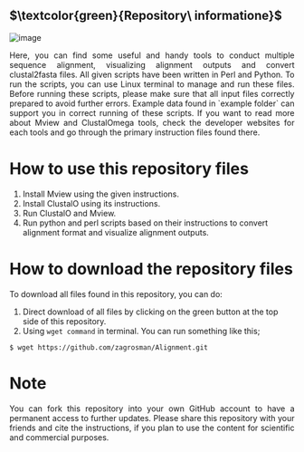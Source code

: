 ## $\textcolor{green}{Repository\ informatione}$

![image](https://user-images.githubusercontent.com/17006122/222007777-1649e8d4-32f7-40c0-a1ca-e458d01feadd.png)

<p align="justify"> Here, you can find some useful and handy tools to conduct multiple sequence alignment, visualizing alignment outputs and convert clustal2fasta files. All given scripts have been written in Perl and Python. To run the scripts, you can use Linux terminal to manage and run these files. Before running these scripts, please make sure that all input files correctly prepared to avoid further errors. Example data found in `example folder` can support you in correct running of these scripts. If you want to read more about Mview and ClustalOmega tools, check the developer websites for each tools and go through the primary instruction files found there. </p>


# How to use this repository files
1. Install Mview using the given instructions. 
2. Install ClustalO using its instructions. 
3. Run ClustalO and Mview.
4. Run python and perl scripts based on their instructions to convert alignment format and visualize alignment outputs. 

# How to download the repository files
To download all files found in this repository, you can do:
1. Direct download of all files by clicking on the green button at the top side of this repository. 
2. Using `wget command` in terminal. You can run something like this;
```
$ wget https://github.com/zagrosman/Alignment.git
```
# Note

<p align="justify"> You can fork this repository into your own GitHub account to have a permanent access to further updates. Please share this repository with your friends and cite the instructions, if you plan to use the content for scientific and commercial purposes. </p>

